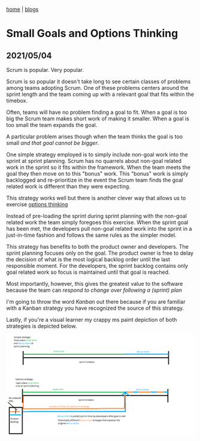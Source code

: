 [home](../index) | [blogs](../blogs)

# Small Goals and Options Thinking
## 2021/05/04

Scrum is popular. Very popular.

Scrum is so popular it doesn't take long to see certain classes of problems among teams adopting Scrum. One of these problems centers around the sprint length and the team coming up with a relevant goal that fits within the timebox.

Often, teams will have no problem finding a goal to fit. When a goal is too big the Scrum team makes short work of making it smaller. When a goal is too small the team expands the goal.

A particular problem arises though when the team thinks the goal is too small _and that goal cannot be bigger_.

One simple strategy employed is to simply include non-goal work into the sprint at sprint planning. Scrum has no quarrels about non-goal related work in the sprint so it fits within the framework. When the team meets the goal they then move on to this "bonus" work. This "bonus" work is simply backlogged and re-prioritize in the event the Scrum team finds the goal related work is different than they were expecting.

This strategy works well but there is another clever way that allows us to exercise [options thinking](https://dzone.com/articles/lean-tools-options-thinking)

Instead of pre-loading the sprint during sprint planning with the non-goal related work the team simply foregoes this exercise. When the sprint goal has been met, the developers pull non-goal related work into the sprint in a just-in-time fashion and follows the same rules as the simpler model.

This strategy has benefits to both the product owner and developers. The sprint planning focuses only on the goal. The product owner is free to delay the decision of what is the most logical backlog order until the last responsible moment. For the developers, the sprint backlog contains only goal related work so focus is maintained until that goal is reached.

Most importantly, however, this gives the greatest value to the software because the team can _respond to change over following a (sprint) plan_

I'm going to throw the word _Kanban_ out there because if you are familiar with a Kanban strategy you have recognized the source of this strategy.

Lastly, if you're a visual learner my crappy ms paint depiction of both strategies is depicted below.

![options strategy](./optionsStrategy.png)